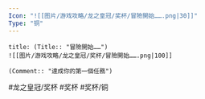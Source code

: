 ```yaml
---
Icon: "![[图片/游戏攻略/龙之皇冠/奖杯/冒險開始…….png|30]]"
Type: "铜"
---
```

```ad-common-bronze-trophy
title: (Title:: "冒險開始……")
![[图片/游戏攻略/龙之皇冠/奖杯/冒險開始…….png|100]]

(Comment:: "達成你的第一個任務")
```

#龙之皇冠/奖杯 #奖杯 #奖杯/铜
